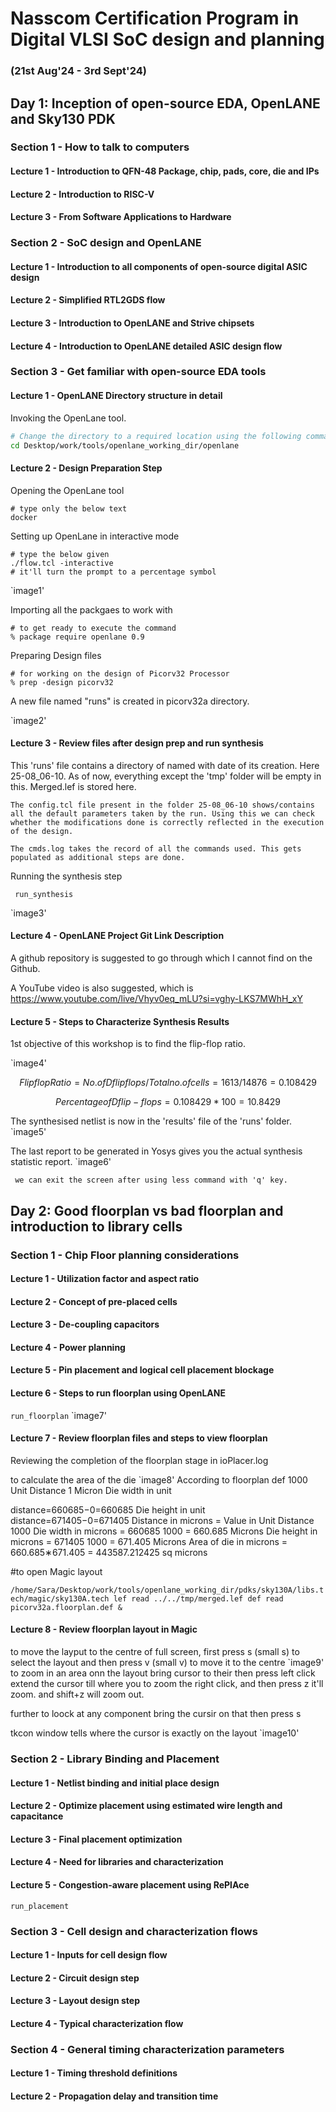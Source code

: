 # Nasscom Certification Program in Digital VLSI SoC design and planning 
### (21st Aug'24 - 3rd Sept'24)

## Day 1:  Inception of open-source EDA, OpenLANE and Sky130 PDK
### Section 1 - How to talk to computers
#### Lecture 1 - Introduction to QFN-48 Package, chip, pads, core, die and IPs
#### Lecture 2 - Introduction to RISC-V 
#### Lecture 3 - From Software Applications to Hardware

### Section 2 - SoC design and OpenLANE
#### Lecture 1 - Introduction to all components of open-source digital ASIC design
#### Lecture 2 - Simplified RTL2GDS flow
#### Lecture 3 - Introduction to OpenLANE and Strive chipsets
#### Lecture 4 - Introduction to OpenLANE detailed ASIC design flow

### Section 3 - Get familiar with open-source EDA tools
#### Lecture 1 - OpenLANE Directory structure in detail
Invoking the OpenLane tool.
```bash
# Change the directory to a required location using the following command in the terminal.
cd Desktop/work/tools/openlane_working_dir/openlane
```

#### Lecture 2 - Design Preparation Step
Opening the OpenLane tool
```
# type only the below text
docker
```
Setting up OpenLane in interactive mode
```
# type the below given
./flow.tcl -interactive
# it'll turn the prompt to a percentage symbol
```
`image1'

Importing all the packgaes to work with
```
# to get ready to execute the command
% package require openlane 0.9
```
Preparing Design files
```
# for working on the design of Picorv32 Processor
% prep -design picorv32
```
A new file named "runs" is created in picorv32a directory. 

`image2'
#### Lecture 3 - Review files after design prep and run synthesis
This 'runs' file contains a directory of named with date of its creation. Here 25-08_06-10. As of now, everything except the 'tmp' folder will be empty in this. Merged.lef is stored here.

`The config.tcl file present in the folder 25-08_06-10 shows/contains all the default parameters taken by the run. Using this we can check whether the modifications done is correctly reflected in the execution of the design.` 

`The cmds.log takes the record of all the commands used. This gets populated as additional steps are done.`

Running the synthesis step

``` run_synthesis```

`image3'
#### Lecture 4 - OpenLANE Project Git Link Description
A github repository is suggested to go through which I cannot find on the Github.

A YouTube video is also suggested, which is 
https://www.youtube.com/live/Vhyv0eq_mLU?si=vghy-LKS7MWhH_xY
#### Lecture 5 - Steps to Characterize Synthesis Results

1st objective of this workshop is to find the flip-flop ratio. 

`image4'

```math
Flip  flop  Ratio = {No. of D  flip  flops}/{Total  no.  of  cells} = {1613}/{14876} = 0.108429
```
```math
Percentage of D flip-flops = 0.108429 * 100 = 10.8429%
```
The synthesised netlist is now in the 'results' file of the 'runs' folder.
`image5'

The last report to be generated in Yosys gives you the actual synthesis statistic report.
`image6'

` we can exit the screen after using less command with 'q' key.`

## Day 2: Good floorplan vs bad floorplan and introduction to library cells
### Section 1 - Chip Floor planning considerations
#### Lecture 1 - Utilization factor and aspect ratio
#### Lecture 2 - Concept of pre-placed cells
#### Lecture 3 - De-coupling capacitors
#### Lecture 4 - Power planning
#### Lecture 5 - Pin placement and logical cell placement blockage
#### Lecture 6 - Steps to run floorplan using OpenLANE
`run_floorplan`
`image7'
#### Lecture 7 - Review floorplan files and steps to view floorplan
Reviewing the completion of the floorplan stage in ioPlacer.log 


to calculate the area of the die 
`image8'
According to floorplan def
1000 Unit Distance
1 Micron Die width in unit

 distance=660685−0=660685 Die height in unit distance=671405−0=671405
Distance in microns
= Value in Unit Distance 1000 Die width in microns = 660685 1000 = 660.685 Microns Die height in microns = 671405 1000 = 671.405 Microns Area of die in microns = 660.685∗671.405 = 443587.212425 sq microns

#to open Magic layout

` /home/Sara/Desktop/work/tools/openlane_working_dir/pdks/sky130A/libs.tech/magic/sky130A.tech lef read ../../tmp/merged.lef def read picorv32a.floorplan.def & `

#### Lecture 8 - Review floorplan layout in Magic
to move the layput to the centre of full screen, first press s (small s) to select the layout and then press v (small v) to move it to the centre
`image9'
to zoom in an area onn the layout bring cursor to their then press left click extend the cursor till where you to zoom the right click, and then press z it'll zoom. and shift+z will zoom out.

further to loock at any component bring the cursir on that then press s

tkcon window tells where the cursor is exactly on the layout 
`image10'

### Section 2 - Library Binding and Placement
#### Lecture 1 - Netlist binding and initial place design
#### Lecture 2 - Optimize placement using estimated wire length and capacitance
#### Lecture 3 - Final placement optimization
#### Lecture 4 - Need for libraries and characterization
#### Lecture 5 - Congestion-aware placement using RePlAce

`run_placement`

### Section 3 - Cell design and characterization flows
#### Lecture 1 - Inputs for cell design flow
#### Lecture 2 - Circuit design step
#### Lecture 3 - Layout design step
#### Lecture 4 - Typical characterization flow

### Section 4 - General timing characterization parameters
#### Lecture 1 - Timing threshold definitions
#### Lecture 2 - Propagation delay and transition time

